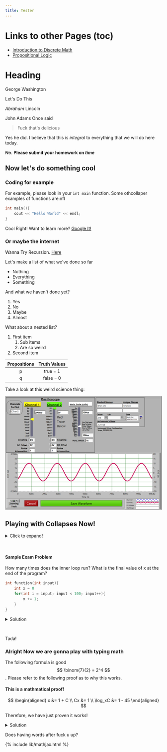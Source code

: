 ```yaml
---
title: Tester
---
```


# Links to other Pages (toc)
* [Introduction to Discrete Math](intro.md)
* [Propositional Logic](proplogic.md)

# Heading
George Washington

Let's Do This

*Abraham* Lincoln

John Adams Once said
> Fuck that's delicious

Yes he did. I believe that this is *integral* to everything that we will do here today.

~~No~~. **Please submit your homework on _time_** 

## Now let's do something cool

### Coding for example

For example, please look in your `int main` function. Some othcollaper examples of functions are:nfl
```c++
int main(){
    cout << "Hello World" << endl;
}
```
Cool Right! Want to learn more? [Google It!](https://google.com)

### Or maybe the internet

Wanna Try Recursion. [Here](index.md)

Let's make a list of what we've done so far
* Nothing
* Everything
* Something



And what we haven't done yet?
1. Yes
2. No
3. Maybe
4. Almost

What about a nested list?
1. First item
   1. Sub items
   2. Are so weird
2. Second item

 Propositions | Truth Values
 :---: | :---:
 p | true = 1
 q | false = 0

Take a look at this weird science thing:

![Weird Science Thingy](collpitts.png)


## Playing with Collapses Now!

<details>
    <summary>Click to expand!</summary>

woah this stuff is hidden how is this possible woaH
</details>
<p>&nbsp;</p>

#### Sample Exam Problem
How many times does the inner loop run? What is the final value of x at the end of the program?
```c++
int function(int input){
    int x = 0
    for(int i = input; input < 100; input++){
        x += 1;
    }
}
```
<details>
    <summary>Solution</summary>

The loop runs 100 - `input` times and the `x` has the same value as input.
</details>
<p>&nbsp;</p>


Tada!

### Alright Now we are gonna play with typing math
The following formula is good $$ \binom{7}{2} = 2^4 $$. Please refer to the following proof as to why this works. 

#### This is a mathmatical proof!
$$
\begin{aligned}
    x &= 1 + C \\
    Cx &= 1 \\
    \log_xC &= 1 - 45
\end{aligned}
$$

Therefore, we have just proven it works!

<details><summary markdown='span'>Solution
</summary>

1. Proposition, its truth value is true.  
2. Proposition, its truth value is false.
3. Not a Proposition, questions do not have a truth value.
4. Not a Proposition, paradoxes do not have a definite truth value.
5. Proposition, its truth value is true.
6. Not a Proposition.
</details>

Does having words after fuck u up?

{% include lib/mathjax.html %}